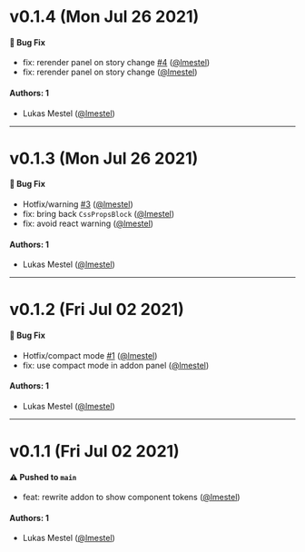 # v0.1.4 (Mon Jul 26 2021)

#### 🐛 Bug Fix

- fix: rerender panel on story change [#4](https://github.com/kickstartDS/storybook-addon-component-tokens/pull/4) ([@lmestel](https://github.com/lmestel))
- fix: rerender panel on story change ([@lmestel](https://github.com/lmestel))

#### Authors: 1

- Lukas Mestel ([@lmestel](https://github.com/lmestel))

---

# v0.1.3 (Mon Jul 26 2021)

#### 🐛 Bug Fix

- Hotfix/warning [#3](https://github.com/kickstartDS/storybook-addon-component-tokens/pull/3) ([@lmestel](https://github.com/lmestel))
- fix: bring back `CssPropsBlock` ([@lmestel](https://github.com/lmestel))
- fix: avoid react warning ([@lmestel](https://github.com/lmestel))

#### Authors: 1

- Lukas Mestel ([@lmestel](https://github.com/lmestel))

---

# v0.1.2 (Fri Jul 02 2021)

#### 🐛 Bug Fix

- Hotfix/compact mode [#1](https://github.com/kickstartDS/storybook-addon-component-tokens/pull/1) ([@lmestel](https://github.com/lmestel))
- fix: use compact mode in addon panel ([@lmestel](https://github.com/lmestel))

#### Authors: 1

- Lukas Mestel ([@lmestel](https://github.com/lmestel))

---

# v0.1.1 (Fri Jul 02 2021)

#### ⚠️ Pushed to `main`

- feat: rewrite addon to show component tokens ([@lmestel](https://github.com/lmestel))

#### Authors: 1

- Lukas Mestel ([@lmestel](https://github.com/lmestel))
